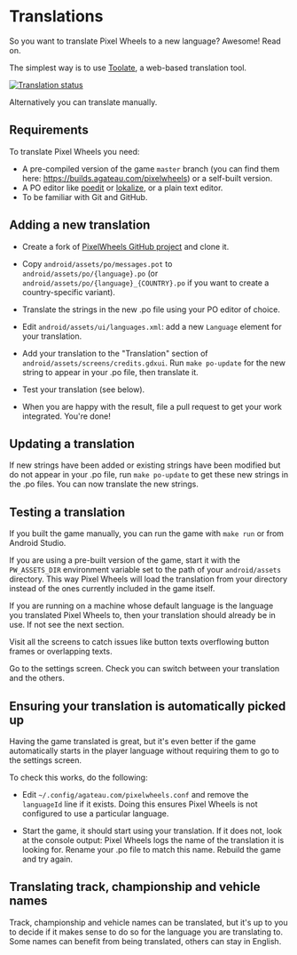 # Translations

So you want to translate Pixel Wheels to a new language? Awesome! Read on.

The simplest way is to use [Toolate](https://toolate.othing.xyz/projects/pixel-wheels/), a web-based translation tool.

<a href="https://toolate.othing.xyz/projects/pixel-wheels/">
<img alt="Translation status" src="https://toolate.othing.xyz/widget/pixel-wheels/multi-auto.svg"/>
</a>

Alternatively you can translate manually.

## Requirements

To translate Pixel Wheels you need:

- A pre-compiled version of the game `master` branch (you can find them here: <https://builds.agateau.com/pixelwheels>) or a self-built version.
- A PO editor like [poedit][] or [lokalize][], or a plain text editor.
- To be familiar with Git and GitHub.

## Adding a new translation

- Create a fork of [PixelWheels GitHub project][github] and clone it.

- Copy `android/assets/po/messages.pot` to `android/assets/po/{language}.po` (or `android/assets/po/{language}_{COUNTRY}.po` if you want to create a country-specific variant).

- Translate the strings in the new .po file using your PO editor of choice.

- Edit `android/assets/ui/languages.xml`: add a new `Language` element for your translation.

- Add your translation to the "Translation" section of `android/assets/screens/credits.gdxui`. Run `make po-update` for the new string to appear in your .po file, then translate it.

- Test your translation (see below).

- When you are happy with the result, file a pull request to get your work integrated. You're done!

[poedit]: https://www.poedit.net/

[lokalize]: https://apps.kde.org/lokalize/

[github]: https://github.com/agateau/pixelwheels

## Updating a translation

If new strings have been added or existing strings have been modified but do not appear in your .po file, run `make po-update` to get these new strings in the .po files. You can now translate the new strings.

## Testing a translation

If you built the game manually, you can run the game with `make run` or from Android Studio.

If you are using a pre-built version of the game, start it with the `PW_ASSETS_DIR` environment variable set to the path of your `android/assets` directory. This way Pixel Wheels will load the translation from your directory instead of the ones currently included in the game itself.

If you are running on a machine whose default language is the language you translated Pixel Wheels to, then your translation should already be in use. If not see the next section.

Visit all the screens to catch issues like button texts overflowing button frames or overlapping texts.

Go to the settings screen. Check you can switch between your translation and the others.

## Ensuring your translation is automatically picked up

Having the game translated is great, but it's even better if the game automatically starts in the player language without requiring them to go to the settings screen.

To check this works, do the following:

- Edit `~/.config/agateau.com/pixelwheels.conf` and remove the `languageId` line if it exists. Doing this ensures Pixel Wheels is not configured to use a particular language.

- Start the game, it should start using your translation. If it does not, look at the console output: Pixel Wheels logs the name of the translation it is looking for. Rename your .po file to match this name. Rebuild the game and try again.

## Translating track, championship and vehicle names

Track, championship and vehicle names can be translated, but it's up to you to decide if it makes sense to do so for the language you are translating to. Some names can benefit from being translated, others can stay in English.
